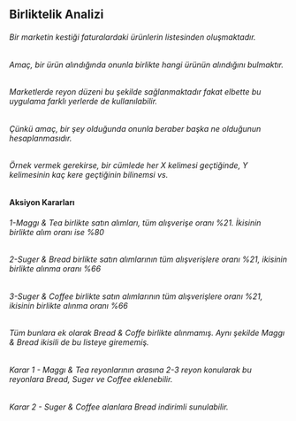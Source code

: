 ## Birliktelik Analizi

###### Bir marketin kestiği faturalardaki ürünlerin listesinden oluşmaktadır.
###### Amaç, bir ürün alındığında onunla birlikte hangi ürünün alındığını bulmaktır.
###### Marketlerde reyon düzeni bu şekilde sağlanmaktadır fakat elbette bu uygulama farklı yerlerde de kullanılabilir.
###### Çünkü amaç, bir şey olduğunda onunla beraber başka ne olduğunun hesaplanmasıdır.
###### Örnek vermek gerekirse, bir cümlede her X kelimesi geçtiğinde, Y kelimesinin kaç kere geçtiğinin bilinemsi vs.


#### Aksiyon Kararları

###### 1-Maggı & Tea birlikte satın alımları, tüm alışverişe oranı %21. İkisinin birlikte alım oranı ise %80

###### 2-Suger & Bread birlikte satın alımlarının tüm alışverişlere oranı %21, ikisinin birlikte alınma oranı %66

###### 3-Suger & Coffee birlikte satın alımlarının tüm alışverişlere oranı %21, ikisinin birlikte alınma oranı %66

###### Tüm bunlara ek olarak Bread & Coffe birlikte alınmamış. Aynı şekilde Maggı & Bread ikisili de bu listeye girememiş.

###### *Karar 1* - Maggı & Tea reyonlarının arasına 2-3 reyon konularak bu reyonlara Bread, Suger ve Coffee eklenebilir.

###### *Karar 2* - Suger & Coffee alanlara Bread indirimli sunulabilir.